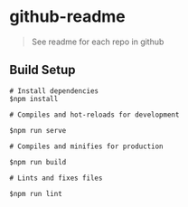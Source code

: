 # github-readme

> See readme for each repo in github

## Build Setup

``` 
# Install dependencies
$npm install

# Compiles and hot-reloads for development

$npm run serve

# Compiles and minifies for production

$npm run build

# Lints and fixes files

$npm run lint

```
